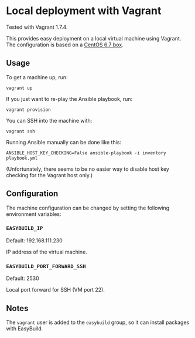 Local deployment with Vagrant
=============================

Tested with Vagrant 1.7.4.

This provides easy deployment on a local virtual machine using Vagrant. The
configuration is based on a
[CentOS 6.7 box](https://atlas.hashicorp.com/bento/boxes/centos-6.7).


Usage
-----

To get a machine up, run:

    vagrant up

If you just want to re-play the Ansible playbook, run:

    vagrant provision

You can SSH into the machine with:

    vagrant ssh

Running Ansible manually can be done like this:

    ANSIBLE_HOST_KEY_CHECKING=False ansible-playbook -i inventory playbook.yml

(Unfortunately, there seems to be no easier way to disable host key checking
for the Vagrant host only.)


Configuration
-------------

The machine configuration can be changed by setting the following environment
variables:

### `EASYBUILD_IP`

Default: 192.168.111.230

IP address of the virtual machine.

### `EASYBUILD_PORT_FORWARD_SSH`

Default: 2530

Local port forward for SSH (VM port 22).


Notes
-----

The `vagrant` user is added to the `easybuild` group, so it can install
packages with EasyBuild.
